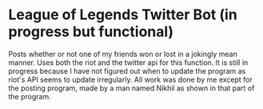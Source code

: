 # League of Legends Twitter Bot (in progress but functional)
Posts whether or not one of my friends won or lost in a jokingly mean manner. Uses both the riot and the twitter api for this function. It is still in progress because I have not figured out when to update the program as riot's API seems to update irregularly. All work was done by me except for the posting program, made by a man named Nikhil as shown in that part of the program. 
